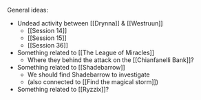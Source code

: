 General ideas:
- Undead activity between [[Drynna]] & [[Westruun]]
	- [[Session 14]]
	- [[Session 15]]
	- [[Session 36]]
- Something related to [[The League of Miracles]]
	- Where they behind the attack on the [[Chianfanelli Bank]]?
- Something related to [[Shadebarrow]]
	- We should find Shadebarrow to investigate
	- (also connected to [[Find the magical storm]])
- Something related to [[Ryzzix]]?